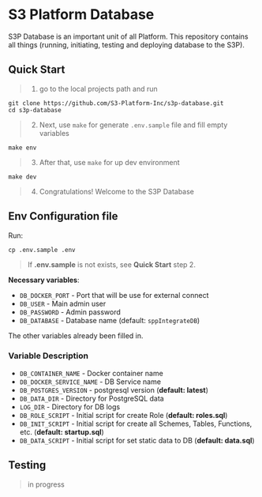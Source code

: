 # S3 Platform Database

S3P Database is an important unit of all Platform.
This repository contains all things (running, initiating, testing and deploying database to the S3P).

## Quick Start
 
> 1. go to the local projects path and run

```
git clone https://github.com/S3-Platform-Inc/s3p-database.git
cd s3p-database
```

> 2. Next, use `make` for generate `.env.sample` file and fill empty variables 
```
make env
``` 

> 3. After that, use `make` for up dev environment 
```
make dev
``` 

> 4. Congratulations! Welcome to the S3P Database


## Env Configuration file

Run:
```
cp .env.sample .env
```
> If **.env.sample** is not exists, see **Quick Start** step 2. 

**Necessary variables**:
- `DB_DOCKER_PORT` - Port that will be use for external connect
- `DB_USER` - Main admin user
- `DB_PASSWORD` - Admin password
- `DB_DATABASE` - Database name (default: `sppIntegrateDB`)

The other variables already been filled in.
### Variable Description
- `DB_CONTAINER_NAME` - Docker container name
- `DB_DOCKER_SERVICE_NAME` - DB Service name
- `DB_POSTGRES_VERSION` - postgresql version (**default: latest**)
- `DB_DATA_DIR` - Directory for PostgreSQL data
- `LOG_DIR` - Directory for DB logs
- `DB_ROLE_SCRIPT` - Initial script for create Role (**default: roles.sql**)
- `DB_INIT_SCRIPT` - Initial script for create all Schemes, Tables, Functions, etc. (**default: startup.sql**)
- `DB_DATA_SCRIPT` - Initial script for set static data to DB (**default: data.sql**)

## Testing

> in progress


